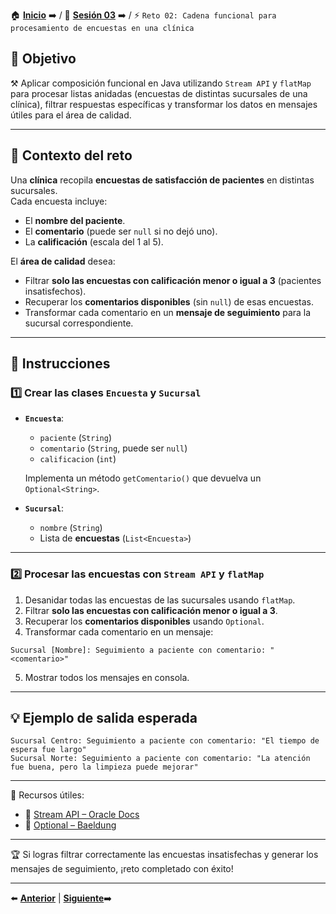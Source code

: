 🏠 [**Inicio**](../../Readme.md) ➡️ / 📖 [**Sesión 03**](../Readme.md) ➡️ / ⚡ `Reto 02: Cadena funcional para procesamiento de encuestas en una clínica`

## 🎯 Objetivo

⚒️ Aplicar composición funcional en Java utilizando `Stream API` y `flatMap` para procesar listas anidadas (encuestas de distintas sucursales de una clínica), filtrar respuestas específicas y transformar los datos en mensajes útiles para el área de calidad.

---

## 🧠 Contexto del reto

Una **clínica** recopila **encuestas de satisfacción de pacientes** en distintas sucursales.  
Cada encuesta incluye:

- El **nombre del paciente**.  
- El **comentario** (puede ser `null` si no dejó uno).  
- La **calificación** (escala del 1 al 5).

El **área de calidad** desea:

- Filtrar **solo las encuestas con calificación menor o igual a 3** (pacientes insatisfechos).  
- Recuperar los **comentarios disponibles** (sin `null`) de esas encuestas.  
- Transformar cada comentario en un **mensaje de seguimiento** para la sucursal correspondiente.

---

## 📝 Instrucciones

### 1️⃣ Crear las clases `Encuesta` y `Sucursal`

- **`Encuesta`**:
  - `paciente` (`String`)
  - `comentario` (`String`, puede ser `null`)
  - `calificacion` (`int`)

  Implementa un método `getComentario()` que devuelva un `Optional<String>`.

- **`Sucursal`**:
  - `nombre` (`String`)
  - Lista de **encuestas** (`List<Encuesta>`)

---

### 2️⃣ Procesar las encuestas con `Stream API` y `flatMap`

1. Desanidar todas las encuestas de las sucursales usando `flatMap`.  
2. Filtrar **solo las encuestas con calificación menor o igual a 3**.  
3. Recuperar los **comentarios disponibles** usando `Optional`.  
4. Transformar cada comentario en un mensaje:

```
Sucursal [Nombre]: Seguimiento a paciente con comentario: "<comentario>"
```

5. Mostrar todos los mensajes en consola.

---

## 💡 Ejemplo de salida esperada

```
Sucursal Centro: Seguimiento a paciente con comentario: "El tiempo de espera fue largo"
Sucursal Norte: Seguimiento a paciente con comentario: "La atención fue buena, pero la limpieza puede mejorar"
```

---

📘 Recursos útiles:

- 🔗 [Stream API – Oracle Docs](https://docs.oracle.com/javase/8/docs/api/java/util/stream/package-summary.html)  
- 🔗 [Optional – Baeldung](https://www.baeldung.com/java-optional)

---

🏆 Si logras filtrar correctamente las encuestas insatisfechas y generar los mensajes de seguimiento, ¡reto completado con éxito!

---

⬅️ [**Anterior**](../Ejemplo-03/Readme.md) | [**Siguiente**](../Sesion-12/Readme.md)➡️  